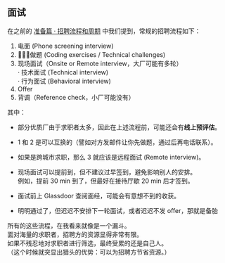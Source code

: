 ## 面试

在之前的 [准备篇 · 招聘流程和周期](TODO:link) 中我们提到，常规的招聘流程如下：

1. 电面 (Phone screening interview)
2. 做题 (Coding exercises / Technical challenges)
3. 现场面试（Onsite or Remote interview，大厂可能有多轮）  
  · 技术面试 (Technical interview)  
  · 行为面试 (Behavioral interview)
4. Offer
5. 背调（Reference check，小厂可能没有）

其中：

* 部分优质厂由于求职者太多，因此在上述流程前，可能还会有**线上预评估**。
* 1 和 2 是可以互换的（譬如对方发邮件让你先做题，通过后再电话联系）。
* 如果是跨城市求职，那么 3 就应该是远程面试 (Remote interview)。
* 现场面试可以提前到，但不建议过早签到，避免影响别人的安排。  
  例如，提前 30 min 到了，但最好在接待厅歇 20 min 后才签到。
* 面试前上 Glassdoor 查阅面经，可能会有意想不到的收获。

* 明明通过了，但迟迟不安排下一轮面试，或者迟迟不发 offer，那就是备胎

所有的这些流程，在我看来就像是一个漏斗。  
面对海量的求职者，招聘方的资源显得非常有限。  
如果不残忍地对求职者进行筛选，最终受累的还是自己人。  
（这个时候就突显出猎头的优势：可以为招聘方节省资源。）
